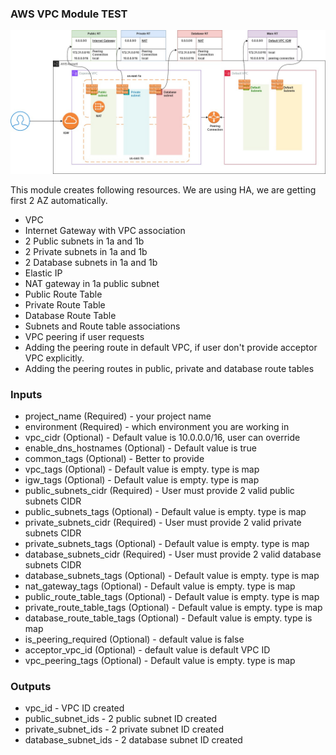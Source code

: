 ### AWS VPC Module TEST

![alt text](images/vpc.jpg)

This module creates following resources. We are using HA, we are getting first 2 AZ automatically.

* VPC
* Internet Gateway with VPC association
* 2 Public subnets in 1a and 1b
* 2 Private subnets in 1a and 1b
* 2 Database subnets in 1a and 1b
* Elastic IP
* NAT gateway in 1a public subnet
* Public Route Table
* Private Route Table
* Database Route Table
* Subnets and Route table associations
* VPC peering if user requests
* Adding the peering route in default VPC, if user don't provide acceptor VPC explicitly.
* Adding the peering routes in public, private and database route tables

### Inputs

* project_name (Required) - your project name
* environment (Required) - which environment you are working in
* vpc_cidr (Optional) - Default value is 10.0.0.0/16, user can override
* enable_dns_hostnames (Optional) - Default value is true
* common_tags (Optional) - Better to provide
* vpc_tags (Optional) - Default value is empty. type is map
* igw_tags (Optional) - Default value is empty. type is map
* public_subnets_cidr (Required) - User must provide 2 valid public subnets CIDR
* public_subnets_tags (Optional) - Default value is empty. type is map
* private_subnets_cidr (Required) - User must provide 2 valid private subnets CIDR
* private_subnets_tags (Optional) - Default value is empty. type is map
* database_subnets_cidr (Required) - User must provide 2 valid database subnets CIDR
* database_subnets_tags (Optional) - Default value is empty. type is map
* nat_gateway_tags (Optional) - Default value is empty. type is map
* public_route_table_tags (Optional) - Default value is empty. type is map
* private_route_table_tags (Optional) - Default value is empty. type is map
* database_route_table_tags (Optional) - Default value is empty. type is map
* is_peering_required (Optional) - default value is false
* acceptor_vpc_id (Optional) - default value is default VPC ID
* vpc_peering_tags (Optional) - Default value is empty. type is map

### Outputs

* vpc_id -  VPC ID created
* public_subnet_ids - 2 public subnet ID created
* private_subnet_ids - 2 private subnet ID created
* database_subnet_ids - 2 database subnet ID created
